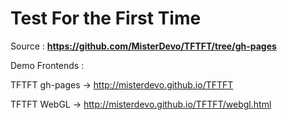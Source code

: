 # Test For the First Time

Source :     **https://github.com/MisterDevo/TFTFT/tree/gh-pages**

Demo Frontends :  

   TFTFT gh-pages -> http://misterdevo.github.io/TFTFT
   
   TFTFT WebGL -> http://misterdevo.github.io/TFTFT/webgl.html
